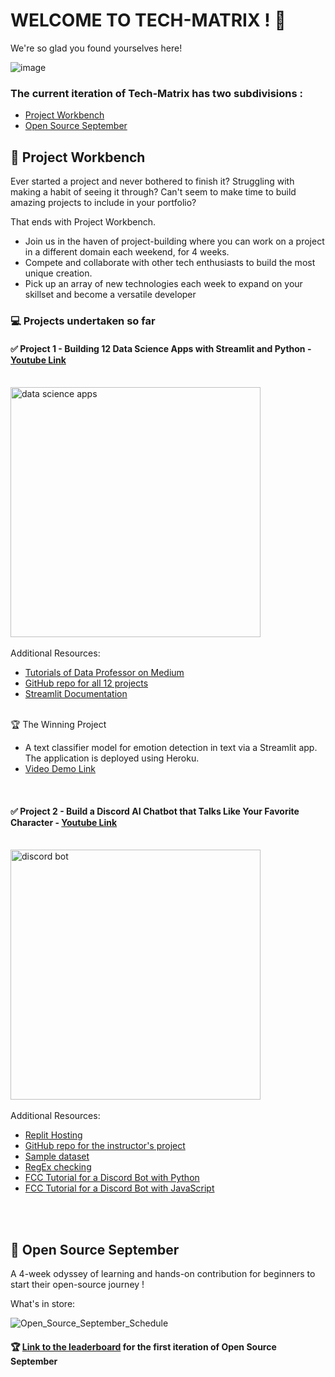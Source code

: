 # WELCOME TO TECH-MATRIX ! 🎉

We're so glad you found yourselves here!

![image](https://user-images.githubusercontent.com/73497800/137451212-8b453829-ec9c-401e-96a4-6a10b2d99b33.png)


### The current iteration of Tech-Matrix has two subdivisions :
* [Project Workbench](https://github.com/Tech-Matrix#-project-workbench)
* [Open Source September](https://github.com/Tech-Matrix#-open-source-september)

## 📌 Project Workbench
Ever started a project and never bothered to finish it? Struggling with making a habit of seeing it through? Can't seem to make time to build amazing projects to include in your portfolio?

That ends with Project Workbench.

* Join us in the haven of project-building where you can work on a project in a different domain each weekend, for 4 weeks.
* Compete and collaborate with other tech enthusiasts to build the most unique creation.
* Pick up an array of new technologies each week to expand on your skillset and become a versatile developer

### :computer: Projects undertaken so far  <br />
#### :white_check_mark: Project 1 - Building 12 Data Science Apps with Streamlit and Python - [Youtube Link](https://www.youtube.com/watch?v=JwSS70SZdyM) <br /><br />
<img src="https://www.freecodecamp.org/news/content/images/size/w2000/2021/01/Streamlit_freeCodeCamp.png" alt="data science apps" width="400"/><br /> <br/>
Additional Resources:
* [Tutorials of Data Professor on Medium](https://data-professor.medium.com/) <br />
* [GitHub repo for all 12 projects](https://github.com/dataprofessor/streamlit_freecodecamp) <br />
* [Streamlit Documentation](https://docs.streamlit.io/) <br /> <br />

🏆 The Winning Project  
  * A text classifier model for emotion detection in text via a Streamlit app. The application is deployed using Heroku. <br />
  * [Video Demo Link](https://www.youtube.com/watch?v=vfw6i1WlJlY)

<br />

#### :white_check_mark: Project 2 - Build a Discord AI Chatbot that Talks Like Your Favorite Character - [Youtube Link](https://www.youtube.com/watch?v=UjDpW_SOrlw) <br /><br />
<img src="https://www.freecodecamp.org/news/content/images/size/w2000/2021/08/lynns-thumbnail.png" alt="discord bot" width="400"/><br /> <br/>
Additional Resources:
* [Replit Hosting](https://replit.com/site/hosting) <br />
* [GitHub repo for the instructor's project](https://github.com/RuolinZheng08/twewy-discord-chatbot) <br />
* [Sample dataset](https://www.kaggle.com/gulsahdemiryurek/harry-potter-dataset)
* [RegEx checking](https://pythex.org/)
* [FCC Tutorial for a Discord Bot with Python](https://www.freecodecamp.org/news/create-a-discord-bot-with-python/)
* [FCC Tutorial for a Discord Bot with JavaScript](https://www.freecodecamp.org/news/create-a-discord-bot-with-javascript-nodejs/)   <br /> <br />


<br/>

## 📌 Open Source September

A 4-week odyssey of learning and hands-on contribution for beginners to start their open-source journey !

What's in store:

![Open_Source_September_Schedule](https://user-images.githubusercontent.com/73497800/132090890-e7ec7626-898c-429a-b581-0e9a580dbfbf.png)


#### :trophy: [Link to the leaderboard](https://newolf-oss-leaderboard-frontend.vercel.app)  for the first iteration of Open Source September

